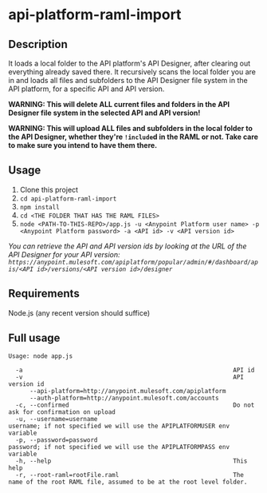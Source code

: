 # api-platform-raml-import

## Description
It loads a local folder to the API platform's API Designer, after clearing out everything already saved there. It recursively scans the local folder you are in and loads all files and subfolders to the API Designer file system in the API platform, for a specific API and API version.

**WARNING: This will delete ALL current files and folders in the API Designer file system in the selected API and API version!**

**WARNING: This will upload ALL files and subfolders in the local folder to the API Designer, whether they're `!include`d in the RAML or not. Take care to make sure you intend to have them there.**

## Usage

 1. Clone this project
 1. `cd api-platform-raml-import`
 1. `npm install`
 1. `cd <THE FOLDER THAT HAS THE RAML FILES>`
 1. `node <PATH-TO-THIS-REPO>/app.js -u <Anypoint Platform user name> -p <Anypoint Platform password> -a <API id> -v <API version id>`

_You can retrieve the API  and API version ids by looking at the URL of the API Designer for your API version: `https://anypoint.mulesoft.com/apiplatform/popular/admin/#/dashboard/apis/<API id>/versions/<API version id>/designer`_
 
## Requirements

Node.js (any recent version should suffice)
 
## Full usage

```
Usage: node app.js

  -a                                                           API id
  -v                                                           API version id
      --api-platform=http://anypoint.mulesoft.com/apiplatform
      --auth-platform=http://anypoint.mulesoft.com/accounts
  -c, --confirmed                                              Do not ask for confirmation on upload
  -u, --username=username                                      username; if not specified we will use the APIPLATFORMUSER env variable
  -p, --password=password                                      password; if not specified we will use the APIPLATFORMPASS env variable
  -h, --help                                                   This help
  -r, --root-raml=rootFile.raml                                The name of the root RAML file, assumed to be at the root level folder.
  ```
  
  
